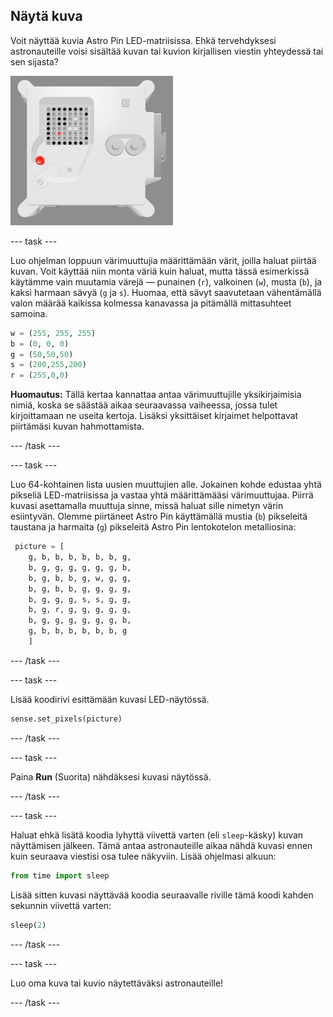 ## Näytä kuva

Voit näyttää kuvia Astro Pin LED-matriisissa. Ehkä tervehdyksesi astronauteille voisi sisältää kuvan tai kuvion kirjallisen viestin yhteydessä tai sen sijasta?

![Ruutukaappaus emulaattori-ikkunasta, jossa näkyy lentoyksikön LED-matriisi näyttämässä omaa kuvaansa lentoyksiköstä](images/fu-pic.png)

--- task ---

Luo ohjelman loppuun värimuuttujia määrittämään värit, joilla haluat piirtää kuvan. Voit käyttää niin monta väriä kuin haluat, mutta tässä esimerkissä käytämme vain muutamia värejä — punainen (`r`), valkoinen (`w`), musta (`b`), ja kaksi harmaan sävyä (`g` ja `s`). Huomaa, että sävyt saavutetaan vähentämällä valon määrää kaikissa kolmessa kanavassa ja pitämällä mittasuhteet samoina.

```python
w = (255, 255, 255)
b = (0, 0, 0)
g = (50,50,50)
s = (200,255,200)
r = (255,0,0)
```

**Huomautus:** Tällä kertaa kannattaa antaa värimuuttujille yksikirjaimisia nimiä, koska se säästää aikaa seuraavassa vaiheessa, jossa tulet kirjoittamaan ne useita kertoja. Lisäksi yksittäiset kirjaimet helpottavat piirtämäsi kuvan hahmottamista.

--- /task ---

--- task ---



Luo 64-kohtainen lista uusien muuttujien alle. Jokainen kohde edustaa yhtä pikseliä LED-matriisissa ja vastaa yhtä määrittämääsi värimuuttujaa. Piirrä kuvasi asettamalla muuttuja sinne, missä haluat sille nimetyn värin esiintyvän. Olemme piirtäneet Astro Pin käyttämällä mustia (`b`) pikseleitä taustana ja harmaita (`g`) pikseleitä Astro Pin lentokotelon metalliosina:

```python
 picture = [
    g, b, b, b, b, b, b, g,
    b, g, g, g, g, g, g, b,
    b, g, b, b, g, w, g, g,
    b, g, b, b, g, g, g, g,
    b, g, g, g, s, s, g, g,
    b, g, r, g, g, g, g, g,
    b, g, g, g, g, g, g, b,
    g, b, b, b, b, b, b, g
    ]
```
--- /task ---

--- task ---

Lisää koodirivi esittämään kuvasi LED-näytössä.

```python
sense.set_pixels(picture)
```

--- /task ---

--- task ---

Paina **Run** (Suorita) nähdäksesi kuvasi näytössä.

--- /task ---

--- task ---

Haluat ehkä lisätä koodia lyhyttä viivettä varten (eli `sleep`-käsky) kuvan näyttämisen jälkeen. Tämä antaa astronauteille aikaa nähdä kuvasi ennen kuin seuraava viestisi osa tulee näkyviin. Lisää ohjelmasi alkuun:

```python
from time import sleep
```

Lisää sitten kuvasi näyttävää koodia seuraavalle riville tämä koodi kahden sekunnin viivettä varten:

```python
sleep(2)
```

--- /task ---

--- task ---

Luo oma kuva tai kuvio näytettäväksi astronauteille!

--- /task ---
